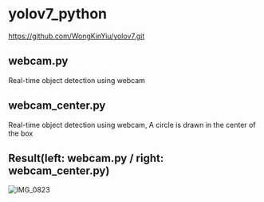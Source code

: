 # yolov7_python
https://github.com/WongKinYiu/yolov7.git

## webcam.py
Real-time object detection using webcam

## webcam_center.py
Real-time object detection using webcam, A circle is drawn in the center of the box

## Result(left: webcam.py / right: webcam_center.py)
![IMG_0823](https://github.com/JIYOUNG3347/YOLOv7_Python/assets/77952928/45210810-bbc0-405c-95d5-f333521a9d96)

